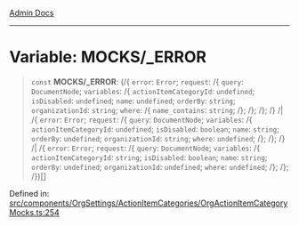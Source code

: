 [Admin Docs](/)

***

# Variable: MOCKS/_ERROR

> `const` **MOCKS/_ERROR**: (/{ `error`: `Error`; `request`: /{ `query`: `DocumentNode`; `variables`: /{ `actionItemCategoryId`: `undefined`; `isDisabled`: `undefined`; `name`: `undefined`; `orderBy`: `string`; `organizationId`: `string`; `where`: /{ `name_contains`: `string`; /}; /}; /}; /} /| /{ `error`: `Error`; `request`: /{ `query`: `DocumentNode`; `variables`: /{ `actionItemCategoryId`: `undefined`; `isDisabled`: `boolean`; `name`: `string`; `orderBy`: `undefined`; `organizationId`: `string`; `where`: `undefined`; /}; /}; /} /| /{ `error`: `Error`; `request`: /{ `query`: `DocumentNode`; `variables`: /{ `actionItemCategoryId`: `string`; `isDisabled`: `boolean`; `name`: `string`; `orderBy`: `undefined`; `organizationId`: `undefined`; `where`: `undefined`; /}; /}; /})[]

Defined in: [src/components/OrgSettings/ActionItemCategories/OrgActionItemCategoryMocks.ts:254](https://github.com/PalisadoesFoundation/talawa-admin/blob/main/src/components/OrgSettings/ActionItemCategories/OrgActionItemCategoryMocks.ts#L254)
